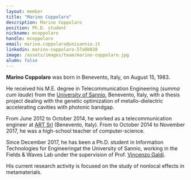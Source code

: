 ```yaml
---
layout: member
title: "Marino Coppolaro"
description: Marino Coppolaro
position: Ph.D. student
nickname: mcoppolaro
handle: mcoppolaro
email: marino.coppolaro@unisannio.it
linkedin: marino-coppolaro-57a9b028
image: /assets/images/team/marino-coppolaro.jpg
alumn: false
---
```



**Marino Coppolaro** was born in Benevento, Italy, on August 15, 1983.

He received his M.E. degree in Telecommunication Engineering (*summa cum laude*) from the
[University of Sannio](http://www.unisannio.it/en), Benevento, Italy, with a thesis project dealing with
the genetic optimization of metallo-dielectric accelerating cavities with photonic bandgap.

From June 2012 to October 2014, he worked as a telecommunication engineer 
at [ART Srl](https://www.artgroup-spa.com/en/) (Benevento, Italy).
From to October 2014 to November 2017, he was a high-school teacher of computer-science.

Since December 2017, 
he has been a Ph.D. student in Information Technologies for Engineering​at the 
University of Sannio, working in 
the Fields & Waves Lab 
under the supervision of Prof. [Vincenzo Galdi](/team/vincenzo-galdi).

His current research activity is focused on the study of nonlocal effects in metamaterials.

